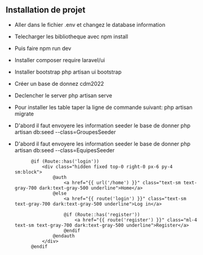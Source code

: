 ## Installation de projet

* Aller dans le fichier .env et changez le database information
* Telecharger les bibliotheque avec npm install
* Puis faire npm run dev
* Installer composer require laravel/ui
* Installer bootstrap php artisan ui bootstrap
* Créer un base de donnez cdm2022
* Declencher le server php artisan serve
* Pour installer les table taper la ligne de commande suivant: php artisan migrate
* D'abord il faut envoyere les information seeder le base de donner php artisan db:seed --class=GroupesSeeder
* D'abord il faut envoyere les information seeder le base de donner php artisan db:seed --class=EquipesSeeder

            @if (Route::has('login'))
                <div class="hidden fixed top-0 right-0 px-6 py-4 sm:block">
                    @auth
                        <a href="{{ url('/home') }}" class="text-sm text-gray-700 dark:text-gray-500 underline">Home</a>
                    @else
                        <a href="{{ route('login') }}" class="text-sm text-gray-700 dark:text-gray-500 underline">Log in</a>

                        @if (Route::has('register'))
                            <a href="{{ route('register') }}" class="ml-4 text-sm text-gray-700 dark:text-gray-500 underline">Register</a>
                        @endif
                    @endauth
                </div>
            @endif